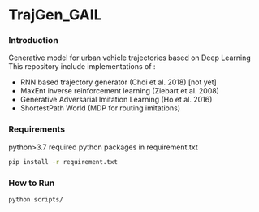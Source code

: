 # TrajGen_GAIL

### Introduction
Generative model for urban vehicle trajectories based on Deep Learning 
This repository include implementations of :
 - RNN based trajectory generator (Choi et al. 2018) [not yet]
 - MaxEnt inverse reinforcement learning (Ziebart et al. 2008)
 - Generative Adversarial Imitation Learning (Ho et al. 2016)
 - ShortestPath World (MDP for routing imitations)
 

### Requirements
python>3.7
required python packages in requirement.txt

<Bash terminal>
 
```bash
pip install -r requirement.txt
```


### How to Run

<Bash terminal>

```bash
python scripts/
```

